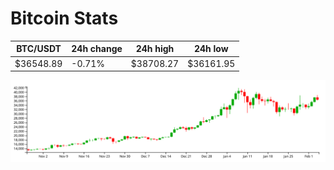 # Bitcoin Stats

BTC/USDT|24h change|24h high|24h low|
|---|---|---|---|
|$36548.89|-0.71%|$38708.27|$36161.95|

<img src="./chart.svg">
